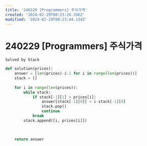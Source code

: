```yaml
---
title: '240229 [Programmers] 주식가격'
created: '2024-02-29T08:23:26.356Z'
modified: '2024-02-29T08:23:44.134Z'
---
```


# 240229 [Programmers] 주식가격
```Solved by Stack```

```python
def solution(prices):
    answer = [len(prices)-i-1 for i in range(len(prices))]
    stack = []
    
    for i in range(len(prices)):
        while stack:
            if stack[-1][1] > prices[i]:
                answer[stack[-1][0]] = i-stack[-1][0]
                stack.pop()
                continue
            break
        stack.append([i, prices[i]])
            
                
        
    return answer
```
